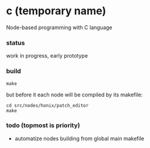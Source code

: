 # c (temporary name)
Node-based programming with C language

### status
work in progress, early prototype

### build
```
make
```
but before it each node will be compiled by its makefile:
```
cd src/nodes/honix/patch_editor
make
```

### todo (topmost is priority)
- automatize nodes building from global main makefile

